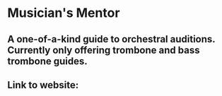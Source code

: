 # Musician's Mentor
## A one-of-a-kind guide to orchestral auditions. Currently only offering trombone and bass trombone guides.
## Link to website: 
